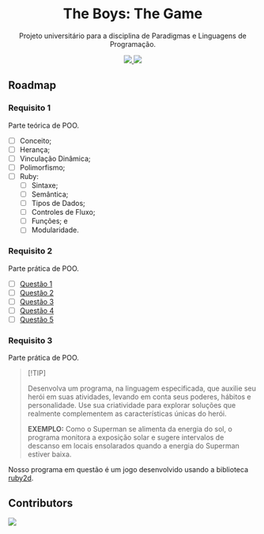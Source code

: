 <div align="center">
      
# The Boys: The Game

Projeto universitário para a disciplina de Paradigmas e Linguagens de Programação.

<a title="Discord" href="https://discord.gg/674gpDQUVq">
  <img src="https://img.shields.io/discord/809528329337962516?style=flat-square&label=discord&color=7289da&logo=discord&logoColor=white" />
</a>
<a title="Discord" href="https://discord.gg/VFW4hf6R">
  <img src="https://img.shields.io/discord/1079886326104604802?style=flat-square&label=discord&color=7289da&logo=discord&logoColor=white" />
</a>

</div>

## Roadmap

### Requisito 1

Parte teórica de POO.

- [ ] Conceito;
- [ ] Herança;
- [ ] Vinculação Dinâmica;
- [ ] Polimorfismo;
- [ ] Ruby:
  - [ ] Sintaxe;
  - [ ] Semântica;
  - [ ] Tipos de Dados;
  - [ ] Controles de Fluxo;
  - [ ] Funções; e
  - [ ] Modularidade.

### Requisito 2

Parte prática de POO.

- [ ] [Questão 1](questions/question_1.rb)
- [ ] [Questão 2](questions/question_2.rb)
- [ ] [Questão 3](questions/question_3.rb)
- [ ] [Questão 4](questions/question_4.rb)
- [ ] [Questão 5](questions/question_5.rb)

### Requisito 3

Parte prática de POO.

> \[!TIP]
>
> Desenvolva um programa, na linguagem especificada, que auxilie seu herói em suas atividades, levando em conta seus poderes, hábitos e personalidade. Use sua criatividade para explorar soluções que realmente complementem as características únicas do herói.
> 
> **EXEMPLO:**
> Como о Superman se alimenta da energia do sol, o programa monitora a exposição solar e sugere intervalos de descanso em locais ensolarados quando a energia do Superman estiver baixa.

Nosso programa em questão é um jogo desenvolvido usando a biblioteca [ruby2d](https://www.ruby2d.com/).

## Contributors

<a href="https://github.com/bdlukaa/the-boys-game/graphs/contributors">
  <img src="https://contrib.rocks/image?repo=bdlukaa/the-boys-game" />
</a>
